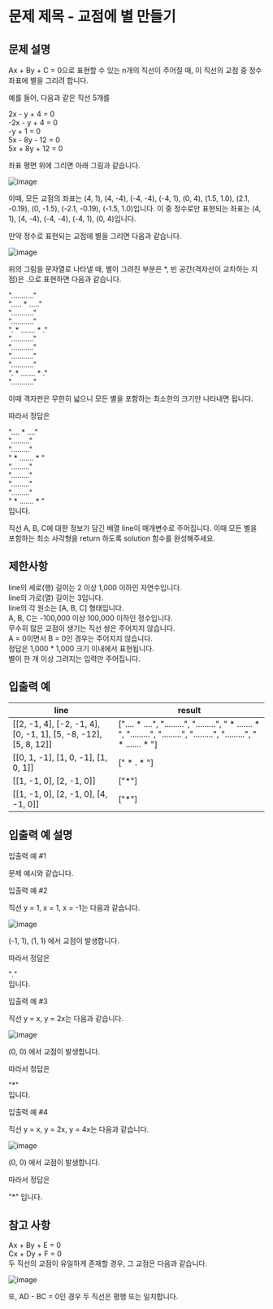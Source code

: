 # 문제 제목 - 교점에 별 만들기
## 문제 설명
Ax + By + C = 0으로 표현할 수 있는 n개의 직선이 주어질 때, 이 직선의 교점 중 정수 좌표에 별을 그리려 합니다.

예를 들어, 다음과 같은 직선 5개를

2x - y + 4 = 0  
-2x - y + 4 = 0  
-y + 1 = 0  
5x - 8y - 12 = 0  
5x + 8y + 12 = 0  

좌표 평면 위에 그리면 아래 그림과 같습니다.

![image](https://user-images.githubusercontent.com/50148363/184862007-b49f7226-c9d2-44d9-9f05-ae859a18fe38.png)

이때, 모든 교점의 좌표는 (4, 1), (4, -4), (-4, -4), (-4, 1), (0, 4), (1.5, 1.0), (2.1, -0.19), (0, -1.5), (-2.1, -0.19), (-1.5, 1.0)입니다. 이 중 정수로만 표현되는 좌표는 (4, 1), (4, -4), (-4, -4), (-4, 1), (0, 4)입니다.

만약 정수로 표현되는 교점에 별을 그리면 다음과 같습니다.

![image](https://user-images.githubusercontent.com/50148363/184862134-e9861c18-b571-4b09-b840-0715f5f963fe.png)

위의 그림을 문자열로 나타낼 때, 별이 그려진 부분은 *, 빈 공간(격자선이 교차하는 지점)은 .으로 표현하면 다음과 같습니다.

"..........."  
"..... * ....."  
"..........."  
"..........."  
". * ....... * ."  
"..........."  
"..........."  
"..........."  
"..........."  
". * ....... * ."  
"..........."  

이때 격자판은 무한히 넓으니 모든 별을 포함하는 최소한의 크기만 나타내면 됩니다.

따라서 정답은

".... * ...."  
"........."  
"........."  
" * ....... * "  
"........."  
"........."  
"........."  
"........."  
" * ....... * "  
입니다.

직선 A, B, C에 대한 정보가 담긴 배열 line이 매개변수로 주어집니다. 이때 모든 별을 포함하는 최소 사각형을 return 하도록 solution 함수를 완성해주세요.

## 제한사항
line의 세로(행) 길이는 2 이상 1,000 이하인 자연수입니다.  
line의 가로(열) 길이는 3입니다.  
line의 각 원소는 [A, B, C] 형태입니다.  
A, B, C는 -100,000 이상 100,000 이하인 정수입니다.  
무수히 많은 교점이 생기는 직선 쌍은 주어지지 않습니다.  
A = 0이면서 B = 0인 경우는 주어지지 않습니다.  
정답은 1,000 * 1,000 크기 이내에서 표현됩니다.  
별이 한 개 이상 그려지는 입력만 주어집니다.  
## 입출력 예
line	| result
---|---|
[[2, -1, 4], [-2, -1, 4], [0, -1, 1], [5, -8, -12], [5, 8, 12]]	| [".... * ....", ".........", ".........", " * ....... * ", ".........", ".........", ".........", ".........", " * ....... * "]
[[0, 1, -1], [1, 0, -1], [1, 0, 1]]	| [" * . * "]
[[1, -1, 0], [2, -1, 0]]	| ["*"]
[[1, -1, 0], [2, -1, 0], [4, -1, 0]]	| ["*"]
## 입출력 예 설명
입출력 예 #1

문제 예시와 같습니다.

입출력 예 #2

직선 y = 1, x = 1, x = -1는 다음과 같습니다.

![image](https://user-images.githubusercontent.com/50148363/184869984-76e5fc07-2257-41b1-bfcb-9e5927c9d7b6.png)

(-1, 1), (1, 1) 에서 교점이 발생합니다.

따라서 정답은

"*.*"  
입니다.

입출력 예 #3

직선 y = x, y = 2x는 다음과 같습니다.

![image](https://user-images.githubusercontent.com/50148363/184870385-7ca952b9-f5de-46bb-8711-a2fccc117e2d.png)

(0, 0) 에서 교점이 발생합니다.

따라서 정답은

"*"  
입니다.

입출력 예 #4

직선 y = x, y = 2x, y = 4x는 다음과 같습니다.

![image](https://user-images.githubusercontent.com/50148363/184870464-e0a914b1-90bc-46ef-af76-6c902a594481.png)

(0, 0) 에서 교점이 발생합니다.

따라서 정답은

"*"
입니다.

## 참고 사항
Ax + By + E = 0  
Cx + Dy + F = 0  
두 직선의 교점이 유일하게 존재할 경우, 그 교점은 다음과 같습니다.

![image](https://user-images.githubusercontent.com/50148363/184870518-fe522db9-3fbb-4775-b106-c5d0688f2ec2.png)

또, AD - BC = 0인 경우 두 직선은 평행 또는 일치합니다.
